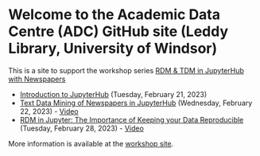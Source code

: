 # Welcome to the Academic Data Centre (ADC) GitHub site (Leddy Library, University of Windsor)

This is a site to support the workshop series [RDM & TDM in JupyterHub with Newspapers](https://leddy.uwindsor.ca/rdm-tdm-jupyterhub-newspapers)
   * [Introduction to JupyterHub](https://github.com/ADC-RDM/using-jupyter) (Tuesday, February 21, 2023)
   * [Text Data Mining of Newspapers in JupyterHub](https://github.com/ADC-RDM/TDMnewspapers) (Wednesday, February 22, 2023) - [Video](https://archive.org/details/2023-uwindsor-rdm-tdm-jupyter-workshop-2-newspapers)
   * [RDM in Jupyter: The Importance of Keeping your Data Reproducible](https://github.com/BrockDSL/RDM_Jupyter_Workshop) (Tuesday, February 28, 2023) - [Video](https://archive.org/details/2023-uwindsor-rdm-tdm-jupyter-workshop-3)
   
More information is available at the [workshop site](https://leddy.uwindsor.ca/rdm-tdm-jupyterhub-newspapers).
